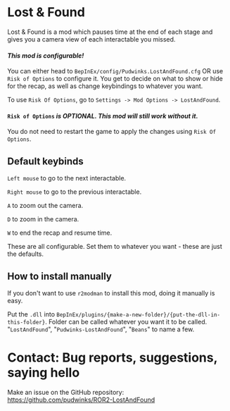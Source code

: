 # Lost & Found

Lost & Found is a mod which pauses time at the end of each stage and gives you a camera view of each interactable you missed.
#### *This mod is configurable!*

You can either head to `BepInEx/config/Pudwinks.LostAndFound.cfg` OR use `Risk of Options` to configure it. You get to decide on what to show or hide for the recap, as well as change keybindings to whatever you want.

To use `Risk Of Options`, go to `Settings -> Mod Options -> LostAndFound`.

#### `Risk of Options` *is OPTIONAL. This mod will still work without it.*

You do not need to restart the game to apply the changes using `Risk Of Options`.
## Default keybinds
`Left mouse` to go to the next interactable.

`Right mouse` to go to the previous interactable.

`A` to zoom out the camera.

`D` to zoom in the camera.

`W` to end the recap and resume time.

These are all configurable. Set them to whatever you want - these are just the defaults.
## How to install manually
If you don't want to use `r2modman` to install this mod, doing it manually is easy.

Put the `.dll` into `BepInEx/plugins/{make-a-new-folder}/{put-the-dll-in-this-folder}`. Folder can be called whatever you want it to be called. "`LostAndFound`", "`Pudwinks-LostAndFound`", "`Beans`" to name a few.

# Contact: Bug reports, suggestions, saying hello
Make an issue on the GitHub repository: https://github.com/pudwinks/ROR2-LostAndFound